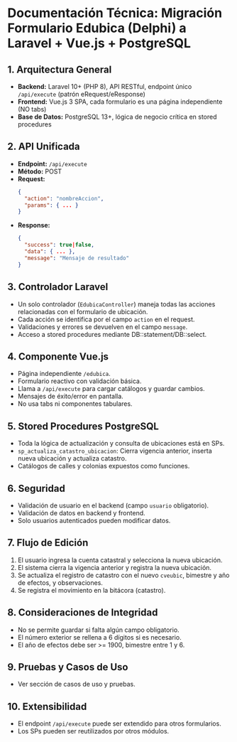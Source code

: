 # Documentación Técnica: Migración Formulario Edubica (Delphi) a Laravel + Vue.js + PostgreSQL

## 1. Arquitectura General
- **Backend:** Laravel 10+ (PHP 8), API RESTful, endpoint único `/api/execute` (patrón eRequest/eResponse)
- **Frontend:** Vue.js 3 SPA, cada formulario es una página independiente (NO tabs)
- **Base de Datos:** PostgreSQL 13+, lógica de negocio crítica en stored procedures

## 2. API Unificada
- **Endpoint:** `/api/execute`
- **Método:** POST
- **Request:**
  ```json
  {
    "action": "nombreAccion",
    "params": { ... }
  }
  ```
- **Response:**
  ```json
  {
    "success": true|false,
    "data": { ... },
    "message": "Mensaje de resultado"
  }
  ```

## 3. Controlador Laravel
- Un solo controlador (`EdubicaController`) maneja todas las acciones relacionadas con el formulario de ubicación.
- Cada acción se identifica por el campo `action` en el request.
- Validaciones y errores se devuelven en el campo `message`.
- Acceso a stored procedures mediante DB::statement/DB::select.

## 4. Componente Vue.js
- Página independiente `/edubica`.
- Formulario reactivo con validación básica.
- Llama a `/api/execute` para cargar catálogos y guardar cambios.
- Mensajes de éxito/error en pantalla.
- No usa tabs ni componentes tabulares.

## 5. Stored Procedures PostgreSQL
- Toda la lógica de actualización y consulta de ubicaciones está en SPs.
- `sp_actualiza_catastro_ubicacion`: Cierra vigencia anterior, inserta nueva ubicación y actualiza catastro.
- Catálogos de calles y colonias expuestos como funciones.

## 6. Seguridad
- Validación de usuario en el backend (campo `usuario` obligatorio).
- Validación de datos en backend y frontend.
- Solo usuarios autenticados pueden modificar datos.

## 7. Flujo de Edición
1. El usuario ingresa la cuenta catastral y selecciona la nueva ubicación.
2. El sistema cierra la vigencia anterior y registra la nueva ubicación.
3. Se actualiza el registro de catastro con el nuevo `cveubic`, bimestre y año de efectos, y observaciones.
4. Se registra el movimiento en la bitácora (catastro).

## 8. Consideraciones de Integridad
- No se permite guardar si falta algún campo obligatorio.
- El número exterior se rellena a 6 dígitos si es necesario.
- El año de efectos debe ser >= 1900, bimestre entre 1 y 6.

## 9. Pruebas y Casos de Uso
- Ver sección de casos de uso y pruebas.

## 10. Extensibilidad
- El endpoint `/api/execute` puede ser extendido para otros formularios.
- Los SPs pueden ser reutilizados por otros módulos.
